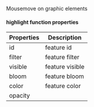 Mousemove on graphic elements
#### highlight function properties

| Properties | Description     |
| ---------- | --------------- |
| id         | feature id      |
| filter     | feature filter  |
| visible    | feature visible |
| bloom      | feature bloom   |
| color      | feature color   |
| opacity   |               |
